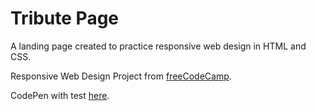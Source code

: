 # Tribute Page

A landing page created to practice responsive web design in HTML and CSS.

Responsive Web Design Project from [freeCodeCamp](https://www.freecodecamp.org/ "freeCodeCamp").

CodePen with test [here](https://codepen.io/jenningsf/pen/KKvNErb).